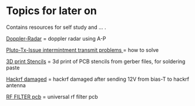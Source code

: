 # Topics for later on

Contains resources for self study and ... .

[Doppler-Radar](./Doppler-Radar/) = doppler radar using A-P

[Pluto-Tx-Issue intermintment transmit problems ](./Pluto-Tx-Issue/) = how to solve

[3D print Stencils](./3d-print-stencils/) = 3d print of PCB stencils from gerber files, for soldering paste

[Hackrf damaged](./hackrf/bias-tee-turned-tx-to-rx) = hackrf damaged after sending 12V from bias-T to hackrf antenna

[RF FILTER pcb](https://github.com/jurajbujdoso/radioWaves/tree/main/RFfilterPCB) = universal rf filter pcb


